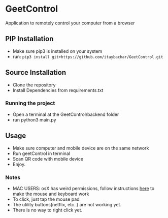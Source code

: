 # GeetControl
Application to remotely control your computer from a browser

## PIP Installation
- Make sure pip3 is installed on your system
- run: ```pip3 install git+https://github.com/itaybachar/GeetControl.git```
## Source Installation
- Clone the repository
- Install Dependencies from requirements.txt

### Running the project
- Open a terminal at the GeetControl/backend folder
- run python3 main.py

## Usage
- Make sure computer and mobile device are on the same network
- Run geetControl in terminal
- Scan QR code with mobile device
- Enjoy.

### Notes
- MAC USERS: osX has weird permissions, follow instructions [here](https://pynput.readthedocs.io/en/latest/limitations.html#macos) to make the mouse and keyboard work
- To click, just tap the mouse pad
- The utility buttons(netflix, etc..) are not working yet.
- There is no way to right click yet.
